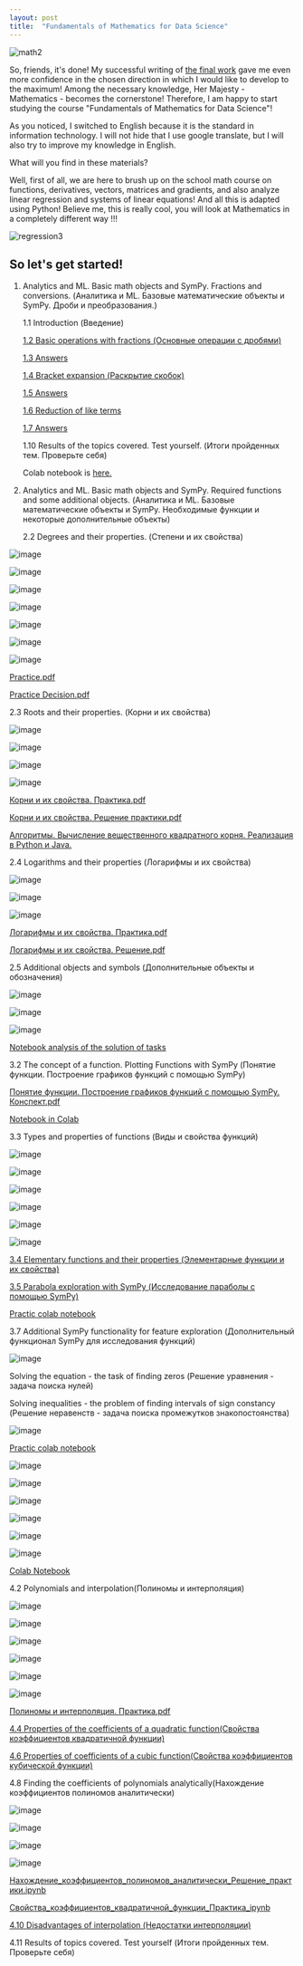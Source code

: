 ```yaml
---
layout: post
title:  "Fundamentals of Mathematics for Data Science"
---
```


![math2](https://user-images.githubusercontent.com/94790150/232402276-8379cbf5-c6f1-4279-82b5-6e5d22ca67a6.gif)

So, friends, it's done! My successful writing of [the final work](https://uzundemir.github.io//fihal-project) gave me even more confidence in the chosen direction in which I would like to develop to the maximum! Among the necessary knowledge, Her Majesty - Mathematics - becomes the cornerstone! Therefore, I am happy to start studying the course "Fundamentals of Mathematics for Data Science"! 

As you noticed, I switched to English because it is the standard in information technology. I will not hide that I use google translate, but I will also try to improve my knowledge in English.

What will you find in these materials?

Well, first of all, we are here to brush up on the school math course on functions, derivatives, vectors, matrices and gradients, and also analyze linear regression and systems of linear equations! And all this is adapted using Python! Believe me, this is really cool, you will look at Mathematics in a completely different way !!!

![regression3](https://user-images.githubusercontent.com/94790150/235981357-2a3534b3-bc66-482b-8cf6-1b06eb364993.gif)

## So let's get started!

1. Analytics and ML. Basic math objects and SymPy. Fractions and conversions. (Аналитика и ML. Базовые математические объекты и SymPy. Дроби и преобразования.)

    1.1 Introduction (Введение)
    
    [1.2 Basic operations with fractions (Основные операции с дробями)](https://github.com/UzunDemir/uzundemir.github.io/files/11247139/Math.practice.fractions-1.pdf) 
    
    [1.3 Answers](https://github.com/UzunDemir/uzundemir.github.io/files/11247201/Math.practice.fractions.answers-1.pdf)
    
    [1.4 Bracket expansion (Раскрытие скобок)](https://github.com/UzunDemir/uzundemir.github.io/files/11247243/Math.practice.fractions-2.pdf)
    
    [1.5 Answers](https://github.com/UzunDemir/uzundemir.github.io/files/11247293/Math.practice.fractions.answers-2.pdf)
    
    [1.6 Reduction of like terms](https://github.com/UzunDemir/uzundemir.github.io/files/11247331/Math.practice.fractions-3.pdf)
    
    [1.7 Answers](https://github.com/UzunDemir/uzundemir.github.io/files/11247343/Math.practice.fractions.answers-3.pdf)
    
    1.10 Results of the topics covered. Test yourself. (Итоги пройденных тем. Проверьте себя) 
    
    Colab notebook is [here.](https://colab.research.google.com/drive/10CJmRcURQr26dyzTJkCuf7WicKO0TGFk#scrollTo=K3CLWvfIKKlZ)
 
 2. Analytics and ML. Basic math objects and SymPy. Required functions and some additional objects. (Аналитика и ML. Базовые математические объекты и SymPy. Необходимые функции и некоторые дополнительные объекты)

    2.2 Degrees and their properties. (Степени и их свойства) 


![image](https://user-images.githubusercontent.com/94790150/232487846-211b3b8b-4501-4b2b-b1d7-ca227cad97d1.png)

![image](https://user-images.githubusercontent.com/94790150/232488780-91a4d650-e4c2-4ef5-afe9-d3ed8adb4c6e.png)

![image](https://user-images.githubusercontent.com/94790150/232489815-16102004-ef97-4db9-a4a5-fc7979211b63.png)

![image](https://user-images.githubusercontent.com/94790150/232490496-08f2b775-31d2-4053-b79e-34f44dbf18a2.png)

![image](https://user-images.githubusercontent.com/94790150/232491721-6fa19096-4895-4394-bcd5-ec39a0c3b3a8.png)

![image](https://user-images.githubusercontent.com/94790150/232524866-10feb64e-a15c-4d76-a680-eb7cac4c0ee5.png)

![image](https://user-images.githubusercontent.com/94790150/232525073-a0fa34b6-ac1f-45bb-964a-59f70dd5abd8.png)

   [Practice.pdf](https://github.com/UzunDemir/uzundemir.github.io/files/11250182/default.pdf)
    
   [Practice Decision.pdf](https://github.com/UzunDemir/uzundemir.github.io/files/11250186/default.pdf)
   
   2.3 Roots and their properties. (Корни и их свойства)
   
 ![image](https://user-images.githubusercontent.com/94790150/232536132-7a0d1013-6201-4971-9968-3e5442373fd1.png)
 
 ![image](https://user-images.githubusercontent.com/94790150/232537833-0807f020-a1c6-4285-bea0-5f5d43e4840f.png)
 
 ![image](https://user-images.githubusercontent.com/94790150/232538424-bcab05e1-7a3c-4f6d-849f-b50e852b2d02.png)

 ![image](https://user-images.githubusercontent.com/94790150/232538983-742e934d-a131-4089-affb-8954c9aabd48.png)

 
 
[Корни и их свойства. Практика.pdf](https://github.com/UzunDemir/uzundemir.github.io/files/11252612/default.pdf)

[Корни и их свойства. Решение практики.pdf](https://github.com/UzunDemir/uzundemir.github.io/files/11252615/default.pdf)

[Алгоритмы. Вычисление вещественного квадратного корня. Реализация в Python и Java.](https://www.youtube.com/watch?v=e5PCjvcqvPs)

   2.4 Logarithms and their properties (Логарифмы и их свойства)
   
   ![image](https://user-images.githubusercontent.com/94790150/235455146-e9e5165c-544f-470f-8798-ce45505bd520.png)

   
   ![image](https://user-images.githubusercontent.com/94790150/235454960-535fdc1f-d87d-4599-b6cc-1eafd086ab2b.png)
   
   ![image](https://user-images.githubusercontent.com/94790150/235455667-1eeee7c7-6605-4340-9b3b-94f4e212af61.png)



[Логарифмы и их свойства. Практика.pdf](https://github.com/UzunDemir/uzundemir.github.io/files/11365393/default.pdf)

[Логарифмы и их свойства. Решение.pdf](https://github.com/UzunDemir/uzundemir.github.io/files/11365395/default.pdf)

   2.5 Additional objects and symbols (Дополнительные объекты и обозначения)

![image](https://user-images.githubusercontent.com/94790150/235458672-01298dd0-1a4a-4935-acf9-c1d1460707c8.png)

![image](https://user-images.githubusercontent.com/94790150/235458867-a86cef83-2a3e-4e0c-a783-4e710da2173e.png)

![image](https://user-images.githubusercontent.com/94790150/235460176-f66a5971-8bc1-4b3a-aa8a-6002d32a5f21.png)

[Notebook analysis of the solution of tasks](https://github.com/UzunDemir/uzundemir.github.io/blob/master/other_files/%D0%A0%D0%B0%D0%B7%D0%B1%D0%BE%D1%80_%D0%B4%D0%BE%D0%BC%D0%B0%D1%88%D0%BD%D0%B5%D0%B3%D0%BE_%D0%B7%D0%B0%D0%B4%D0%B0%D0%BD%D0%B8%D1%8F_%D0%BA_%D0%BC%D0%BE%D0%B4%D1%83%D0%BB%D1%8E_2.ipynb)


3.2 The concept of a function. Plotting Functions with SymPy (Понятие функции. Построение графиков функций с помощью SymPy)

[Понятие функции. Построение графиков функций с помощью SymPy. Конспект.pdf](https://github.com/UzunDemir/uzundemir.github.io/files/11366655/SymPy.pdf)

[Notebook in Colab](https://colab.research.google.com/drive/15rqKziyYZRXqtIRUbVy_CM5OkAJR_Y_5)

3.3 Types and properties of functions (Виды и свойства функций)    

![image](https://user-images.githubusercontent.com/94790150/235495505-613b1d67-aaa0-463a-b28c-22025ce8ca3f.png)

![image](https://user-images.githubusercontent.com/94790150/235495812-6d71cdd5-aad7-4dce-acfe-41bb5a163693.png)

![image](https://user-images.githubusercontent.com/94790150/235496183-d81e7b73-f2b9-4ea2-8414-fbaff51d94db.png)

![image](https://user-images.githubusercontent.com/94790150/235496408-735a0529-cca4-4f80-9c4f-56c71d63d2c3.png)

![image](https://user-images.githubusercontent.com/94790150/235496547-8c547dac-b6ef-49af-83ed-a3e2c330ff80.png)

![image](https://user-images.githubusercontent.com/94790150/235496704-ffd65847-0d16-46b8-9b08-1f56d530cffd.png)

[3.4 Elementary functions and their properties (Элементарные функции и их свойства)](https://github.com/UzunDemir/uzundemir.github.io/files/11373177/default.pdf)

[3.5 Parabola exploration with SymPy (Исследование параболы с помощью SymPy)](https://github.com/UzunDemir/uzundemir.github.io/files/11375444/SymPy.pdf)

[Practic colab notebook](https://colab.research.google.com/drive/1_trXi4dj4OHv8BZ3IBylCO-g7ezkK59v)

3.7 Additional SymPy functionality for feature exploration (Дополнительный функционал SymPy для исследования функций)

![image](https://user-images.githubusercontent.com/94790150/235736139-252d3d55-1e9e-4a36-b686-e76b4a646e3c.png)

Solving the equation - the task of finding zeros (Решение уравнения - задача поиска нулей)

Solving inequalities - the problem of finding intervals of sign constancy (Решение неравенств - задача поиска промежутков знакопостоянства)

![image](https://user-images.githubusercontent.com/94790150/235736734-67e48c75-0a8d-498e-acd0-d074c1c91386.png)

[Practic colab notebook](https://colab.research.google.com/drive/1m94ae9XekShVw_XEyIc0IZzw2Ca4y93N#scrollTo=BCxvlxdsjDuB)

![image](https://user-images.githubusercontent.com/94790150/235910745-64deb4e4-213c-4fd5-a030-e78ef5f6ff1a.png)

![image](https://user-images.githubusercontent.com/94790150/235910979-48514b0e-99fc-4408-b5b5-d1f2da161e7a.png)

![image](https://user-images.githubusercontent.com/94790150/235911043-0bffa84b-7d35-412d-9f8b-bbf2c54c772d.png)

![image](https://user-images.githubusercontent.com/94790150/235911142-e0a4cf31-71c2-4ffc-ae88-29f4e679d86d.png)

![image](https://user-images.githubusercontent.com/94790150/235911227-a60281a3-7806-4d77-ba8e-890128fed347.png)

![image](https://user-images.githubusercontent.com/94790150/235911319-5bdba9dc-7dbc-4132-9386-47709490151e.png)

[Colab Notebook](https://colab.research.google.com/drive/12H2gk1cBE3zdTyfJM6SlOfRSL0jliTzJ#scrollTo=6wI8nXQa1p-2)

4.2 Polynomials and interpolation(Полиномы и интерполяция)

![image](https://user-images.githubusercontent.com/94790150/235948949-4dbe5435-fd5e-45da-b8a2-b507e2b857f4.png)

![image](https://user-images.githubusercontent.com/94790150/235952663-faca28fe-dc0d-4444-862b-22870330ebfa.png)

![image](https://user-images.githubusercontent.com/94790150/235953886-a285c189-a0f1-4e73-964e-0f5aadd86393.png)

![image](https://user-images.githubusercontent.com/94790150/235955213-dab5b803-356b-4944-8d04-484bb1e46cb0.png)

![image](https://user-images.githubusercontent.com/94790150/235955692-7fe511b6-cc8f-4702-951d-8ff0d48ff76d.png)

![image](https://user-images.githubusercontent.com/94790150/235957399-e2cb7076-1dc5-4c93-b88c-7676e6915514.png)


[Полиномы и интерполяция. Практика.pdf](https://github.com/UzunDemir/uzundemir.github.io/files/11383615/default.pdf)

[4.4 Properties of the coefficients of a quadratic function(Свойства коэффициентов квадратичной функции)](https://colab.research.google.com/drive/1KIyT_ePuduyoiTUJ_fwdpuaqN0apFhFD#scrollTo=O1npt0om8EJg)

[4.6 Properties of coefficients of a cubic function(Свойства коэффициентов кубической функции)](https://colab.research.google.com/drive/1-y5JMotY3uCai6GEOvaUGJlheCs0_isy#scrollTo=dA2JdL3bACdx)

4.8 Finding the coefficients of polynomials analytically(Нахождение коэффициентов полиномов аналитически)

![image](https://user-images.githubusercontent.com/94790150/236242932-2d5136e8-7560-4289-b165-4a9f2fd30698.png)

![image](https://user-images.githubusercontent.com/94790150/236243234-54bb43c0-8650-4e12-b59a-2041231aee71.png)

![image](https://user-images.githubusercontent.com/94790150/236244186-91b1f2db-a4d7-4fe7-80d1-d255fb7a64fc.png)

![image](https://user-images.githubusercontent.com/94790150/236251243-89088207-17eb-4d14-a7e3-b1a9e5f551bc.png)

[Нахождение_коэффициентов_полиномов_аналитически_Решение_практики.ipynb](https://github.com/UzunDemir/uzundemir.github.io/blob/master/other_files/%D0%9D%D0%B0%D1%85%D0%BE%D0%B6%D0%B4%D0%B5%D0%BD%D0%B8%D0%B5_%D0%BA%D0%BE%D1%8D%D1%84%D1%84%D0%B8%D1%86%D0%B8%D0%B5%D0%BD%D1%82%D0%BE%D0%B2_%D0%BF%D0%BE%D0%BB%D0%B8%D0%BD%D0%BE%D0%BC%D0%BE%D0%B2_%D0%B0%D0%BD%D0%B0%D0%BB%D0%B8%D1%82%D0%B8%D1%87%D0%B5%D1%81%D0%BA%D0%B8_%D0%A0%D0%B5%D1%88%D0%B5%D0%BD%D0%B8%D0%B5_%D0%BF%D1%80%D0%B0%D0%BA%D1%82%D0%B8%D0%BA%D0%B8.ipynb)

[Свойства_коэффициентов_квадратичной_функции_Практика_ipynb](https://github.com/UzunDemir/uzundemir.github.io/blob/master/other_files/%22%D0%A1%D0%B2%D0%BE%D0%B9%D1%81%D1%82%D0%B2%D0%B0_%D0%BA%D0%BE%D1%8D%D1%84%D1%84%D0%B8%D1%86%D0%B8%D0%B5%D0%BD%D1%82%D0%BE%D0%B2_%D0%BA%D0%B2%D0%B0%D0%B4%D1%80%D0%B0%D1%82%D0%B8%D1%87%D0%BD%D0%BE%D0%B9_%D1%84%D1%83%D0%BD%D0%BA%D1%86%D0%B8%D0%B8_%D0%9F%D1%80%D0%B0%D0%BA%D1%82%D0%B8%D0%BA%D0%B0_ipynb%22.ipynb)

[4.10 Disadvantages of interpolation (Недостатки интерполяции)](https://github.com/UzunDemir/uzundemir.github.io/files/11420972/ML.pdf)

4.11 Results of topics covered. Test yourself (Итоги пройденных тем. Проверьте себя) 











